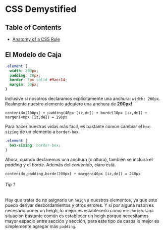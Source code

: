 # CSS Demystified <!-- omit in toc -->

## Table of Contents <!-- omit in toc -->

- [Anatomy of a CSS Rule](#anatomy-of-a-css-rule)

## El Modelo de Caja

```css
.element {
  width: 200px;
  padding: 20px;
  border: 5px solid #9acc14;
  margin: 20px;
}
```

Inclusive si nosotros declaramos explícitamente una anchura: `width: 200px`. Realmente nuestro elemento
adquiere una anchura de **290px!**

`contenido(200px) + padding(40px [iz,de]) + borde(10px [iz,de]) + margen(40px [iz,de]) = 290px`

Para hacer nuestras vidas más fácil, es bastante común cambiar el `box-sizing` de un elemento a `border-box`.

```css
.element {
  box-sizing: border-box;
}
```

Ahora, cuando declaremos una anchura (o altura), también se incluirá el _padding_ y el _borde_. Además
del _contenido_, claro está.

`contenido,padding,borde(200px) + margen(40px [iz,de]) = 240px`

###### Tip 1

Hay que tratar de no asignarle un `heigh` a nuestros elementos, ya que esto puedo derivar desbordamientos y otros
errores. Y si por alguna razón es necesario poner un heigh, lo mejor es establecerlo como `min-heigh`. Una situación
bastante común es establecer un heigh porque necesitamos mayor espacio entre sección y sección, para este tipo de
casos lo mejor es simplemente agregar más `padding`.
